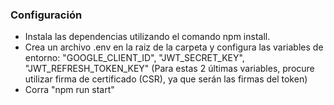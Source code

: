 ### Configuración
- Instala las dependencias utilizando el comando npm install.
- Crea un archivo .env en la raiz de la carpeta y configura las variables de entorno: "GOOGLE_CLIENT_ID", "JWT_SECRET_KEY", "JWT_REFRESH_TOKEN_KEY" (Para estas 2 últimas variables, procure utilizar firma de certificado (CSR), ya que serán las firmas del token)
- Corra "npm run start"
